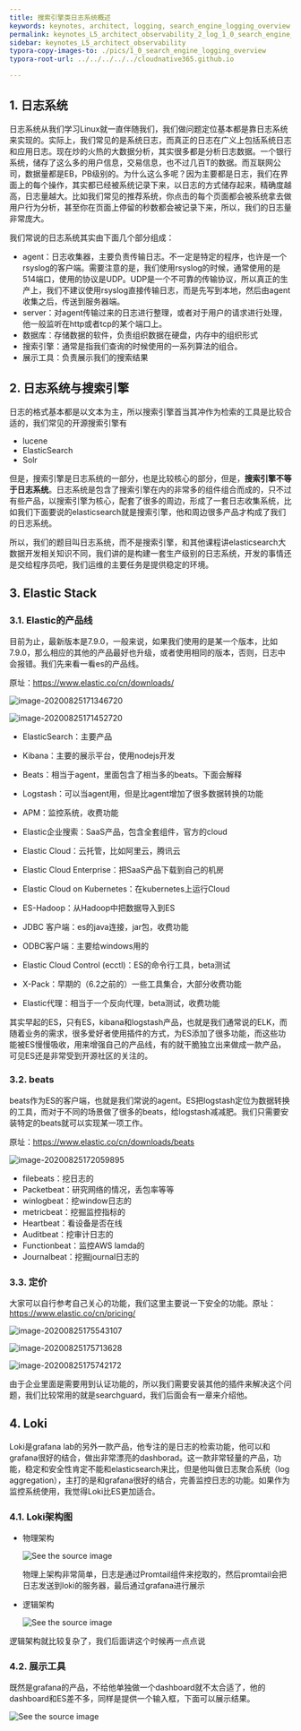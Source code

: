```yaml
---
title: 搜索引擎类日志系统概述
keywords: keynotes, architect, logging, search_engine_logging_overview
permalink: keynotes_L5_architect_observability_2_log_1_0_search_engine_logging_overview.md
sidebar: keynotes_L5_architect_observability
typora-copy-images-to: ./pics/1_0_search_engine_logging_overview
typora-root-url: ../../../../../cloudnative365.github.io

---
```


## 1. 日志系统

日志系统从我们学习Linux就一直伴随我们，我们做问题定位基本都是靠日志系统来实现的。实际上，我们常见的是系统日志，而真正的日志在广义上包括系统日志和应用日志。现在炒的火热的大数据分析，其实很多都是分析日志数据。一个银行系统，储存了这么多的用户信息，交易信息，也不过几百T的数据。而互联网公司，数据量都是EB，PB级别的。为什么这么多呢？因为主要都是日志，我们在界面上的每个操作，其实都已经被系统记录下来，以日志的方式储存起来，精确度越高，日志量越大。比如我们常见的推荐系统，你点击的每个页面都会被系统拿去做用户行为分析，甚至你在页面上停留的秒数都会被记录下来，所以，我们的日志量非常庞大。

我们常说的日志系统其实由下面几个部分组成：

+ agent：日志收集器，主要负责传输日志。不一定是特定的程序，也许是一个rsyslog的客户端。需要注意的是，我们使用rsyslog的时候，通常使用的是514端口，使用的协议是UDP。UDP是一个不可靠的传输协议，所以真正的生产上，我们不建议使用rsyslog直接传输日志，而是先写到本地，然后由agent收集之后，传送到服务器端。
+ server：对agent传输过来的日志进行整理，或者对于用户的请求进行处理，他一般监听在http或者tcp的某个端口上。
+ 数据库：存储数据的软件，负责组织数据在硬盘，内存中的组织形式
+ 搜索引擎：通常是指我们查询的时候使用的一系列算法的组合。
+ 展示工具：负责展示我们的搜索结果

## 2. 日志系统与搜索引擎

日志的格式基本都是以文本为主，所以搜索引擎首当其冲作为检索的工具是比较合适的，我们常见的开源搜索引擎有

+ lucene
+ ElasticSearch
+ Solr

但是，搜索引擎是日志系统的一部分，也是比较核心的部分，但是，**搜索引擎不等于日志系统**。日志系统是包含了搜索引擎在内的非常多的组件组合而成的，只不过有些产品，以搜索引擎为核心，配套了很多的周边，形成了一套日志收集系统，比如我们下面要说的elasticsearch就是搜索引擎，他和周边很多产品才构成了我们的日志系统。

所以，我们的题目叫日志系统，而不是搜索引擎，和其他课程讲elasticsearch大数据开发相关知识不同，我们讲的是构建一套生产级别的日志系统，开发的事情还是交给程序员吧，我们运维的主要任务是提供稳定的环境。

## 3. Elastic Stack

### 3.1. Elastic的产品线

目前为止，最新版本是7.9.0，一般来说，如果我们使用的是某一个版本，比如7.9.0，那么相应的其他的产品最好也升级，或者使用相同的版本，否则，日志中会报错。我们先来看一看es的产品线。

原址：https://www.elastic.co/cn/downloads/

![image-20200825171346720](/pages/keynotes/L5_architect_observability/2_Log/pics/1_0_search_engine_logging_overview/image-20200825171346720.png)

![image-20200825171452720](/pages/keynotes/L5_architect_observability/2_Log/pics/1_0_search_engine_logging_overview/image-20200825171452720.png)

+ ElasticSearch：主要产品

+ Kibana：主要的展示平台，使用nodejs开发

+ Beats：相当于agent，里面包含了相当多的beats。下面会解释
+ Logstash：可以当agent用，但是比agent增加了很多数据转换的功能
+ APM：监控系统，收费功能
+ Elastic企业搜索：SaaS产品，包含全套组件，官方的cloud
+ Elastic Cloud：云托管，比如阿里云，腾讯云
+ Elastic Cloud Enterprise：把SaaS产品下载到自己的机房
+ Elastic Cloud on Kubernetes：在kubernetes上运行Cloud
+ ES-Hadoop：从Hadoop中把数据导入到ES
+ JDBC 客户端：es的java连接，jar包，收费功能
+ ODBC客户端：主要给windows用的
+ Elastic Cloud Control (ecctl)：ES的命令行工具，beta测试
+ X-Pack：早期的（6.2之前的）一些工具集合，大部分收费功能
+ Elastic代理：相当于一个反向代理，beta测试，收费功能

其实早起的ES，只有ES，kibana和logstash产品，也就是我们通常说的ELK，而随着业务的需求，很多爱好者使用插件的方式，为ES添加了很多功能，而这些功能被ES慢慢吸收，用来增强自己的产品线，有的就干脆独立出来做成一款产品，可见ES还是非常受到开源社区的关注的。

### 3.2. beats

beats作为ES的客户端，也就是我们常说的agent。ES把logstash定位为数据转换的工具，而对于不同的场景做了很多的beats，给logstash减减肥。我们只需要安装特定的beats就可以实现某一项工作。

原址：https://www.elastic.co/cn/downloads/beats

![image-20200825172059895](/pages/keynotes/L5_architect_observability/2_Log/pics/1_0_search_engine_logging_overview/image-20200825172059895.png)

+ filebeats：挖日志的
+ Packetbeat：研究网络的情况，丢包率等等
+ winlogbeat：挖window日志的
+ metricbeat：挖掘监控指标的
+ Heartbeat：看设备是否在线
+ Auditbeat：挖审计日志的
+ Functionbeat：监控AWS lamda的
+ Journalbeat：挖掘journal日志的

### 3.3. 定价

大家可以自行参考自己关心的功能，我们这里主要说一下安全的功能。原址：https://www.elastic.co/cn/pricing/

![image-20200825175543107](/pages/keynotes/L5_architect_observability/2_Log/pics/1_0_search_engine_logging_overview/image-20200825175543107.png)

![image-20200825175713628](/pages/keynotes/L5_architect_observability/2_Log/pics/1_0_search_engine_logging_overview/image-20200825175713628.png)

![image-20200825175742172](/pages/keynotes/L5_architect_observability/2_Log/pics/1_0_search_engine_logging_overview/image-20200825175742172.png)

由于企业里面是需要用到认证功能的，所以我们需要安装其他的插件来解决这个问题，我们比较常用的就是searchguard，我们后面会有一章来介绍他。

## 4. Loki

Loki是grafana lab的另外一款产品，他专注的是日志的检索功能，他可以和grafana很好的结合，做出非常漂亮的dashborad。这一款非常轻量的产品，功能，稳定和安全性肯定不能和elasticsearch来比，但是他叫做日志聚合系统（log aggregation），主打的是和grafana很好的结合，完善监控日志的功能。如果作为监控系统使用，我觉得Loki比ES更加适合。

### 4.1. Loki架构图

+ 物理架构

  ![See the source image](/pages/keynotes/L5_architect_observability/2_Log/pics/1_0_search_engine_logging_overview/OIP.hlteEwpZJ72zcHXEzDmgRwHaDJ)

  物理上架构非常简单，日志是通过Promtail组件来挖取的，然后promtail会把日志发送到loki的服务器，最后通过grafana进行展示

+ 逻辑架构

  ![See the source image](/pages/keynotes/L5_architect_observability/2_Log/pics/1_0_search_engine_logging_overview/loki-arch.png)

逻辑架构就比较复杂了，我们后面讲这个时候再一点点说

### 4.2. 展示工具

既然是grafana的产品，不给他单独做一个dashboard就不太合适了，他的dashboard和ES差不多，同样是提供一个输入框，下面可以展示结果。

![See the source image](/pages/keynotes/L5_architect_observability/2_Log/pics/1_0_search_engine_logging_overview/loki_grafana_filtering.png)
